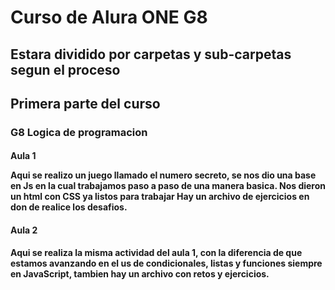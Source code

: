 <h1>Curso de Alura ONE G8</h1>

<h2>Estara dividido por carpetas y sub-carpetas segun el proceso</h2>

<h2>Primera parte del curso</h2>

<h3> G8 Logica de programacion</h3>
<h4>Aula 1 <h/4>
<p>Aqui se realizo un juego llamado el numero secreto, se nos dio una base en Js en la cual trabajamos paso a paso de una manera basica.
Nos dieron un html con CSS ya listos para trabajar
Hay un archivo de ejercicios en don de realice los desafios.<p/>

<h4>Aula 2</h4>
<p>Aqui se realiza la misma actividad del aula 1, con la diferencia de que estamos avanzando en el us de condicionales, listas y funciones siempre en JavaScript, tambien hay un archivo con retos y ejercicios.
</p>



